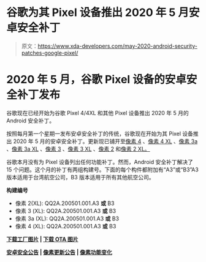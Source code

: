 # 谷歌为其 Pixel 设备推出 2020 年 5 月安卓安全补丁

> 原文：<https://www.xda-developers.com/may-2020-android-security-patches-google-pixel/>

# 2020 年 5 月，谷歌 Pixel 设备的安卓安全补丁发布

谷歌现在已经开始为谷歌 Pixel 4/4XL 和其他 Pixel 设备推出 2020 年 5 月的 Android 安全补丁。

按照每月第一个星期一发布安卓安全补丁的传统，谷歌现在开始为其 Pixel 设备推出 2020 年 5 月的安卓安全补丁。更新现已铺开至[像素 4](https://www.xda-developers.com/tag/google-pixel4/) 、[像素 4 XL](https://www.xda-developers.com/tag/google-pixel4-xl/) 、[像素 3a](https://www.xda-developers.com/tag/google-pixel3a/) 、[像素 3a XL](https://www.xda-developers.com/tag/google-pixel3axl/) 、[像素 3](https://www.xda-developers.com/tag/google-pixel-3/) 、[像素 3 XL](https://www.xda-developers.com/tag/google-pixel-3/) 、[像素 2](https://forum.xda-developers.com/pixel-2) 和[像素 2 XL。](https://forum.xda-developers.com/pixel-2-xl)

谷歌本月没有为 Pixel 设备列出任何功能补丁。然而，Android 安全补丁解决了 15 个问题。这个月的补丁有两组构建号。下面的每个构件都附加有“A3”或“B3”A3 版本适用于台湾航空公司，B3 版本适用于所有其他航空公司。

**构建编号**

*   像素 2(XL): QQ2A.200501.001.A3 **或** B3
*   像素 3 (XL): QQ2A.200501.001.A3 **或** B3
*   像素 3a (XL): QQ2A.200501.001.A3 **或** B3
*   像素 4 (XL): QQ2A.200501.001.A3 **或** B3

**[下载工厂图片](https://developers.google.com/android/images) | [下载 OTA 图片](https://developers.google.com/android/ota)**

**[安卓安全公告](https://source.android.com/security/bulletin/2020-05-01) | [像素更新公告](https://source.android.com/security/bulletin/pixel/2020-05-01) | [像素功能变化](https://support.google.com/pixelphone/thread/44400252)**